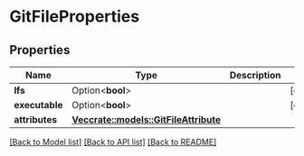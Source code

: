# GitFileProperties

## Properties

Name | Type | Description | Notes
------------ | ------------- | ------------- | -------------
**lfs** | Option<**bool**> |  | [optional]
**executable** | Option<**bool**> |  | [optional]
**attributes** | [**Vec<crate::models::GitFileAttribute>**](GitFileAttribute.md) |  | 

[[Back to Model list]](../README.md#documentation-for-models) [[Back to API list]](../README.md#documentation-for-api-endpoints) [[Back to README]](../README.md)



